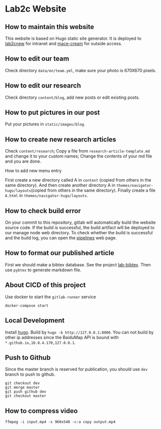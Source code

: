 # Lab2c Website

## How to maintain this website

This website is based on Hugo static site generator.
It is deployed to [lab2cnew](http://10.8.4.170/lab2cnew/) for intranet
and [mace-cream](https://mace-cream.github.io/) for outside access.

## How to edit our team
Check directory `data/en/team.yml`, make sure your photo is 670X670 pixels.

## How to edit our research
Check directory `content/blog`, add new posts or edit existing posts.

## How to put pictures in our post
Put your pictures in `static/images/blog`.

## How to create new research articles
Check `content/research`; Copy a file from `research-article-template.md` and change it to your custom names; Change the contents of your md file and you are done.

How to add new menu entry

First create a new directory called A in `content` (copied from others in the same directory). And then create another directory A in `themes/navigator-hugo/layouts`(copied from others in the same directory). Finally create a file `A.html` in `themes/navigator-hugo/layouts`.

## How to check build error
On your commit to this repository, gitlab will automatically build the website source code. If the build is 
successful, the build artifact will be deployed to our manage node web directory. To check whether the build is successful and
the build log, you can
open the [pipelines](http://10.8.4.170:88/zhaofeng-shu33/lab2cnew/pipelines) web page.

## How to format our published article
First we should make a bibtex database. See the project [lab-bibtex](http://10.8.4.170:88/zhaofeng-shu33/lab-bibtex).
Then use `pybtex` to generate markdown file.

## About CICD of this project
Use docker to start the `gitlab-runner` service
```shell
docker-compose start
```
## Local Development
Install [hugo](https://gohugo.io/getting-started/installing/).
Build by `hugo -b http://127.0.0.1:8000`. You can not build by other ip addresses since
the BaiduMap API is bound with `*.github.io,10.8.4.170,127.0.0.1`.

## Push to Github
Since the master branch is reserved for publication, you should use `dev` branch to push to github.
```shell
git checkout dev
git merge master
git push github dev
git checkout master
```

## How to compress video
```shell
ffmpeg -i input.mp4 -s 960x540 -c:a copy output.mp4
```